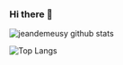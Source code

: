 ### Hi there 👋

![jeandemeusy github stats](https://github-readme-stats.vercel.app/api?username=jeandemeusy&hide_title=false&hide_border=true&count_private=true&show_icons=true&include_all_commits=true&bg_color=0D1117&title_color=56A1F7&text_color=8B949E&icon_color=56A1F7&hide=stars)

![Top Langs](https://github-readme-stats.vercel.app/api/top-langs/?username=jeandemeusy&layout=compact)
